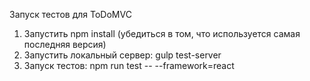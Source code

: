 Запуск тестов для ToDoMVC

1.	Запустить npm install (убедиться в том, что используется самая последняя версия)
2.	Запустить локальный сервер: gulp test-server
3.	Запуск тестов: npm run test -- --framework=react
